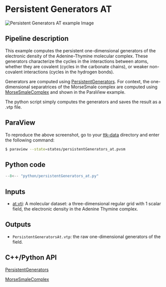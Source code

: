 # Persistent Generators AT

![Persistent Generators AT example Image](https://topology-tool-kit.github.io/img/gallery/persistentGenerators_at.jpg)

## Pipeline description
This example computes the persistent one-dimensional generators of the electronic density of the Adenine-Thymine molecular complex.
These generators characterize the cycles in the interactions between atoms, whether they are covalent (cycles in the carbonate chains), or weaker non-covalent interactions (cycles in the hydrogen bonds).

Generators are computed using [PersistentGenerators](https://topology-tool-kit.github.io/doc/html/classttkPersistentGenerators.html).
For context, the one-dimensional separatrices of the MorseSmale complex are
computed using [MorseSmaleComplex](https://topology-tool-kit.github.io/doc/html/classttkMorseSmaleComplex.html) and shown in the ParaView example.


The python script simply computes the generators and saves the result as a .vtp file.

## ParaView
To reproduce the above screenshot, go to your [ttk-data](https://github.com/topology-tool-kit/ttk-data) directory and enter the following command:
``` bash
$ paraview --state=states/persistentGenerators_at.pvsm
```

## Python code

``` python  linenums="1"
--8<-- "python/persistentGenerators_at.py"
```

## Inputs
- [at.vti](https://github.com/topology-tool-kit/ttk-data/raw/dev/at.vti): A molecular dataset: a three-dimensional regular grid with 1 scalar field, the electronic density in the Adenine Thymine complex.

## Outputs
-  `PersistentGeneratorsAt.vtp`: the raw one-dimensional generators of the field.


## C++/Python API

[PersistentGenerators](https://topology-tool-kit.github.io/doc/html/classttkPersistentGenerators.html)

[MorseSmaleComplex](https://topology-tool-kit.github.io/doc/html/classttkMorseSmaleComplex.html)
